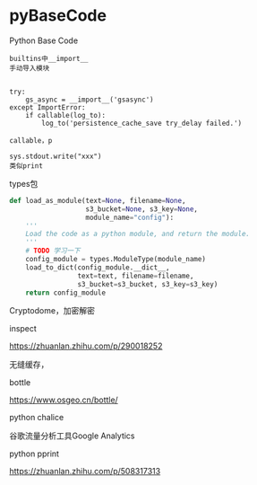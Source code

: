 # pyBaseCode
Python Base Code





```
builtins中__import__
手动导入模块


```



```
try:
    gs_async = __import__('gsasync')
except ImportError:
    if callable(log_to):
        log_to('persistence_cache_save try_delay failed.')
        
callable，p
```

```
sys.stdout.write("xxx")
类似print
```





types包

```python
def load_as_module(text=None, filename=None,
                   s3_bucket=None, s3_key=None,
                   module_name="config"):
    '''
    Load the code as a python module, and return the module.
    '''
    # TODO 学习一下
    config_module = types.ModuleType(module_name)
    load_to_dict(config_module.__dict__,
                 text=text, filename=filename,
                 s3_bucket=s3_bucket, s3_key=s3_key)
    return config_module
```





Cryptodome，加密解密



inspect

https://zhuanlan.zhihu.com/p/290018252



无缝缓存，





bottle

https://www.osgeo.cn/bottle/



python chalice



谷歌流量分析工具Google Analytics



python pprint

https://zhuanlan.zhihu.com/p/508317313
